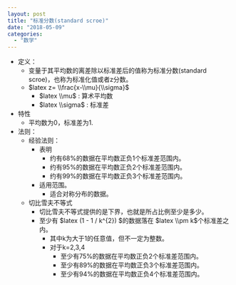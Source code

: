 ```yaml
---
layout: post
title: "标准分数(standard scroe)"
date: "2018-05-09"
categories: 
  - "数学"
---
```


- 定义：
    - 变量于其平均数的离差除以标准差后的值称为标准分数(standard scroe)，也称为标准化值或者z分数。
    - $latex z= \\frac{x-\\mu}{\\sigma}$
        - $latex \\mu$ : 算术平均数
        - $latex \\sigma$ : 标准差
- 特性
    - 平均数为0，标准差为1.
- 法则：
    - 经验法则：
        - 表明
            - 约有68%的数据在平均数正负1个标准差范围内。
            - 约有95%的数据在平均数正负2个标准差范围内。
            - 约有99%的数据在平均数正负3个标准差范围内。
        - 适用范围。
            - 适合对称分布的数据。
    - 切比雪夫不等式
        - 切比雪夫不等式提供的是下界，也就是所占比例至少是多少。
        - 至少有 $latex (1 - 1 / k^{2}) $的数据落在 $latex \\pm k$个标准差之内。
            - 其中k为大于1的任意值，但不一定为整数。
            - 对于k=2,3,4
                - 至少有75%的数据在平均数正负2个标准差范围内。
                - 至少有89%的数据在平均数正负3个标准差范围内。
                - 至少有94%的数据在平均数正负4个标准差范围内。
